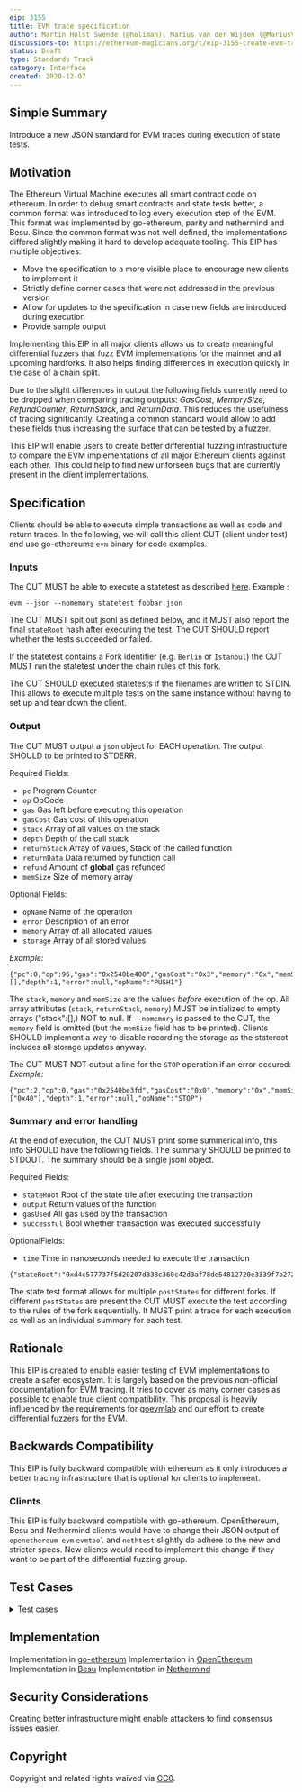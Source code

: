 ```yaml
---
eip: 3155
title: EVM trace specification
author: Martin Holst Swende (@holiman), Marius van der Wijden (@MariusVanDerWijden)
discussions-to: https://ethereum-magicians.org/t/eip-3155-create-evm-trace-specification/5007
status: Draft
type: Standards Track
category: Interface
created: 2020-12-07
---
```



## Simple Summary
Introduce a new JSON standard for EVM traces during execution of state tests. 

## Motivation
The Ethereum Virtual Machine executes all smart contract code on ethereum. In order to debug smart contracts and state tests better, a common format was introduced to log every execution step of the EVM. This format was implemented by go-ethereum, parity and nethermind and Besu. Since the common format was not well defined, the implementations differed slightly making it hard to develop adequate tooling.
This EIP has multiple objectives:
- Move the specification to a more visible place to encourage new clients to implement it
- Strictly define corner cases that were not addressed in the previous version
- Allow for updates to the specification in case new fields are introduced during execution
- Provide sample output

Implementing this EIP in all major clients allows us to create meaningful differential fuzzers that fuzz EVM implementations for the mainnet and all upcoming hardforks.
It also helps finding differences in execution quickly in the case of a chain split.

Due to the slight differences in output the following fields currently need to be dropped when comparing tracing outputs: $GasCost$, $MemorySize$, $RefundCounter$, $ReturnStack$, and $ReturnData$. This reduces the usefulness of tracing significantly. Creating a common standard would allow to add these fields thus increasing the surface that can be tested by a fuzzer.

This EIP will enable users to create better differential fuzzing infrastructure to compare the EVM implementations of all major Ethereum clients against each other. This could help to find new unforseen bugs that are currently present in the client implementations. 

## Specification
Clients should be able to execute simple transactions as well as code and return traces. In the following, we will call this client CUT (client under test) and use go-ethereums `evm` binary for code examples. 

### Inputs

The CUT MUST be able to execute a statetest as described [here](https://www.ethdocs.org/en/latest/contracts-and-transactions/ethereum-tests/state_tests/index.html).
Example :
``` 
evm --json --nomemory statetest foobar.json 
```
The CUT MUST spit out jsonl as defined below, and it MUST also report the final `stateRoot` hash after executing the test. The CUT SHOULD report whether the tests succeeded or failed.

If the statetest contains a Fork identifier (e.g. `Berlin` or `Istanbul`) the CUT MUST run the statetest under the chain rules of this fork.

The CUT SHOULD executed statetests if the filenames are written to STDIN. This allows to execute multiple tests on the same instance without having to set up and tear down the client.

### Output

The CUT MUST output a `json` object for EACH operation. The output SHOULD to be printed to STDERR.

Required Fields: 
- `pc` Program Counter
- `op` OpCode
- `gas` Gas left before executing this operation
- `gasCost` Gas cost of this operation
- `stack` Array of all values on the stack
- `depth` Depth of the call stack
- `returnStack` Array of values, Stack of the called function
- `returnData` Data returned by function call
- `refund` Amount of **global** gas refunded
- `memSize` Size of memory array

Optional Fields: 
- `opName` Name of the operation
- `error` Description of an error 
- `memory` Array of all allocated values
- `storage` Array of all stored values

*Example:* 
```
{"pc":0,"op":96,"gas":"0x2540be400","gasCost":"0x3","memory":"0x","memSize":0,"stack":[],"depth":1,"error":null,"opName":"PUSH1"}
```

The `stack`, `memory` and `memSize` are the values _before_ execution of the op. 
All array attributes (`stack`, `returnStack`, `memory`) MUST be initialized to empty arrays ("stack":[],) NOT to null.
If `--nomemory` is passed to the CUT, the `memory` field is omitted (but the `memSize` field has to be printed).
Clients SHOULD implement a way to disable recording the storage as the stateroot includes all storage updates anyway.

The CUT MUST NOT output a line for the `STOP` operation if an error occured:
*Example:* 
```
{"pc":2,"op":0,"gas":"0x2540be3fd","gasCost":"0x0","memory":"0x","memSize":0,"stack":["0x40"],"depth":1,"error":null,"opName":"STOP"}
```

### Summary and error handling

At the end of execution, the CUT MUST print some summerical info, this info SHOULD have the following fields. The summary SHOULD be printed to STDOUT.
The summary should be a single jsonl object.

Required Fields: 
- `stateRoot` Root of the state trie after executing the transaction
- `output` Return values of the function
- `gasUsed` All gas used by the transaction
- `successful` Bool whether transaction was executed successfully

OptionalFields:
- `time` Time in nanoseconds needed to execute the transaction
```
{"stateRoot":"0xd4c577737f5d20207d338c360c42d3af78de54812720e3339f7b27293ef195b7","output":"","gasUsed":"0x3","successful":"true","time":141485}
```

The state test format allows for multiple `postStates` for different forks.
If different `postStates` are present the CUT MUST execute the test according to the rules of the fork sequentially.
It MUST print a trace for each execution as well as an individual summary for each test.


## Rationale
This EIP is created to enable easier testing of EVM implementations to create a safer ecosystem. It is largely based on the previous non-official documentation for EVM tracing. It tries to cover as many corner cases as possible to enable true client compatibility.
This proposal is heavily influenced by the requirements for [goevmlab](https://github.com/holiman/goevmlab) and our effort to create differential fuzzers for the EVM.

## Backwards Compatibility
This EIP is fully backward compatible with ethereum as it only introduces a better tracing infrastructure that is optional for clients to implement.

### Clients
This EIP is fully backward compatible with go-ethereum. OpenEthereum, Besu and Nethermind clients would have to change their JSON output of `openethereum-evm` `evmtool` and `nethtest` slightly do adhere to the new and stricter specs. New clients would need to implement this change if they want to be part of the differential fuzzing group.

## Test Cases
<details><summary>Test cases</summary>

```bash
$evm --code 6040 --json run
{"pc":0,"op":96,"gas":"0x2540be400","gasCost":"0x3","memory":"0x","memSize":0,"stack":[],"depth":1,"error":null,"opName":"PUSH1"}
{"pc":2,"op":0,"gas":"0x2540be3fd","gasCost":"0x0","memory":"0x","memSize":0,"stack":["0x40"],"depth":1,"error":null,"opName":"STOP"}
{"output":"","gasUsed":"0x3","time":141485}
``` 

```json
{
 "TraceTest": {
  "env": {
   "currentCoinbase": "b94f5374fce5edbc8e2a8697c15331677e6ebf0b",
   "currentDifficulty": "0x20000",
   "currentGasLimit": "0x26e1f476fe1e22",
   "currentNumber": "0x1",
   "currentTimestamp": "0x3e8",
   "previousHash": "0x0000000000000000000000000000000000000000000000000000000000000000"
  },
  "pre": {
   "0x00000000000000000000000000000ca1100b1a7e": {
    "code": "0x6040",
    "storage": {},
    "balance": "0x0",
    "nonce": "0x0"
   },
   "0xa94f5374fce5edbc8e2a8697c15331677e6ebf0b": {
    "code": "0x",
    "storage": {},
    "balance": "0xffffffff",
    "nonce": "0x0"
   }
  },
  "transaction": {
   "gasPrice": "0x1",
   "nonce": "0x0",
   "to": "0x00000000000000000000000000000Ca1100b1A7E",
   "data": [
    "0x80e3193e421154d1de1cd3a0b425cc21eaa184eb2ec89a756a8e4624"
   ],
   "gasLimit": [
    "0x7a1200"
   ],
   "value": [
    "0x4862"
   ],
   "secretKey": "0x45a915e4d060149eb4365960e6a7a45f334393093061116b197e3240065ff2d8"
  },
  "out": "0x",
  "post": {
   "Istanbul": [
    {
     "hash": "3f7878bb9cd21378f7eb0a2d26e24f11abca4709482cc92e31c1a8a9e4aeeed5",
     "logs": "1dcc4de8dec75d7aab85b567b6ccd41ad312451b948a7413f0a142fd40d49347",
     "indexes": {
      "data": 0,
      "gas": 0,
      "value": 0
     }
    }
   ], 
   "Berlin": [
    {
     "hash": "3f7878bb9cd21378f7eb0a2d26e24f11abca4709482cc92e31c1a8a9e4aeeed5",
     "logs": "1dcc4de8dec75d7aab85b567b6ccd41ad312451b948a7413f0a142fd40d49347",
     "indexes": {
      "data": 0,
      "gas": 0,
      "value": 0
     }
    }
   ]
  }
 }
}
```

```bash
$evm --nomemory --json statetest test.json
{"pc":0,"op":96,"gas":"0x79be38","gasCost":"0x3","memory":"0x","memSize":0,"stack":[],"returnStack":[],"returnData":"0x","depth":1,"refund":0,"opName":"PUSH1","error":""}
{"pc":2,"op":0,"gas":"0x79be35","gasCost":"0x0","memory":"0x","memSize":0,"stack":["0x40"],"returnStack":[],"returnData":"0x","depth":1,"refund":0,"opName":"STOP","error":""}
{"output":"","gasUsed":"0x3","time":166351}
{"stateRoot": "3f7878bb9cd21378f7eb0a2d26e24f11abca4709482cc92e31c1a8a9e4aeeed5"}
{"pc":0,"op":96,"gas":"0x79be38","gasCost":"0x3","memory":"0x","memSize":0,"stack":[],"returnStack":[],"returnData":"0x","depth":1,"refund":0,"opName":"PUSH1","error":""}
{"pc":2,"op":0,"gas":"0x79be35","gasCost":"0x0","memory":"0x","memSize":0,"stack":["0x40"],"returnStack":[],"returnData":"0x","depth":1,"refund":0,"opName":"STOP","error":""}
{"output":"","gasUsed":"0x3","time":50655}
{"stateRoot": "3f7878bb9cd21378f7eb0a2d26e24f11abca4709482cc92e31c1a8a9e4aeeed5"}
[
  {
    "name": "TraceTest",
    "pass": true,
    "fork": "Istanbul"
  },
  {
    "name": "TraceTest",
    "pass": true,
    "fork": "Berlin"
  }
]
```

</details>


## Implementation
Implementation in [go-ethereum](https://github.com/ethereum/go-ethereum/tree/master/cmd/evm)
Implementation in [OpenEthereum](https://github.com/openethereum/openethereum/tree/master/evmbin)
Implementation in [Besu](https://github.com/hyperledger/besu/tree/master/ethereum/evmtool)
Implementation in [Nethermind](https://github.com/NethermindEth/nethermind/tree/master/src/Nethermind/Nethermind.State.Test.Runner)


## Security Considerations
Creating better infrastructure might enable attackers to find consensus issues easier.

## Copyright
Copyright and related rights waived via [CC0](https://creativecommons.org/publicdomain/zero/1.0/).
